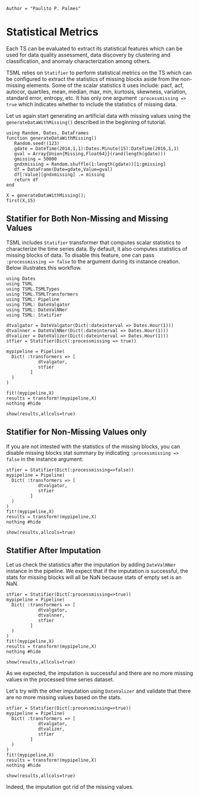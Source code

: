 ```@meta
Author = "Paulito P. Palmes"
```

# Statistical Metrics

Each TS can be evaluated to extract its statistical features which can be used for
data quality assessment, data discovery by clustering and classification, and anomaly
characterization among others.

TSML relies on `Statifier` to perform statistical metrics on the TS which can be
configured to extract the statistics of missing blocks aside from the non-missing elements.
Some of the scalar statistics it uses include: pacf, acf, autocor, quartiles, mean, median,
max, min, kurtosis, skewness, variation, standard error, entropy, etc. It has only
one argument `:processmissing => true` which indicates whether to include the statistics of
missing data.

Let us again start generating an artificial data with missing values 
using the `generateDataWithMissing()` described in the beginning of tutorial.

```@setup stat
using Random, Dates, DataFrames
function generateDataWithMissing()
   Random.seed!(123)
   gdate = DateTime(2014,1,1):Dates.Minute(15):DateTime(2016,1,1)
   gval = Array{Union{Missing,Float64}}(rand(length(gdate)))
   gmissing = 50000
   gndxmissing = Random.shuffle(1:length(gdate))[1:gmissing]
   df = DataFrame(Date=gdate,Value=gval)
   df[:Value][gndxmissing] .= missing
   return df
end
```
```@repl stat
X = generateDataWithMissing();
first(X,15)
```

## Statifier for Both Non-Missing and Missing Values

TSML includes `Statifier` transformer that computes scalar statistics to
characterize the time series data. By default, it also computes statistics of 
missing blocks of data. To disable this feature, one can pass 
`:processmissing => false` to the argument during its instance creation. Below
illustrates this workflow.

```@example stat
using Dates
using TSML
using TSML.TSMLTypes
using TSML.TSMLTransformers
using TSML: Pipeline
using TSML: DateValgator
using TSML: DateValNNer
using TSML: Statifier

dtvalgator = DateValgator(Dict(:dateinterval => Dates.Hour(1)))
dtvalnner = DateValNNer(Dict(:dateinterval => Dates.Hour(1)))
dtvalizer = DateValizer(Dict(:dateinterval => Dates.Hour(1)))
stfier = Statifier(Dict(:processmissing => true))

mypipeline = Pipeline(
  Dict( :transformers => [
            dtvalgator,
            stfier
         ]
  )
)

fit!(mypipeline,X)
results = transform!(mypipeline,X)
nothing #hide
```

```@repl stat
show(results,allcols=true)
```

## Statifier for Non-Missing Values only

If you are not intested with the statistics of the missing blocks, you can disable missing
blocks stat summary by indicating `:processmissing => false` in the instance argument:

```@example stat
stfier = Statifier(Dict(:processmissing=>false))
mypipeline = Pipeline(
  Dict( :transformers => [
            dtvalgator,
            stfier
         ]
  )
)
fit!(mypipeline,X)
results = transform!(mypipeline,X)
nothing #hide
```

```@repl stat
show(results,allcols=true)
```

## Statifier After Imputation

Let us check the statistics after the imputation by adding `DateValNNer` instance in the
pipeline. We expect that if the imputation is successful,
the stats for missing blocks will all be NaN because stats of empty set is an NaN.

```@example stat
stfier = Statifier(Dict(:processmissing=>true))
mypipeline = Pipeline(
  Dict( :transformers => [
            dtvalgator,
            dtvalnner,
            stfier
         ]
  )
)
fit!(mypipeline,X)
results = transform!(mypipeline,X)
nothing #hide
```

```@repl stat
show(results,allcols=true)
```

As we expected, the imputation is successful and there are no more missing values in the
processed time series dataset.

Let's try with the other imputation using `DateValizer` and validate that there are no more
missing values based on the stats.

```@example stat
stfier = Statifier(Dict(:processmissing=>true))
mypipeline = Pipeline(
  Dict( :transformers => [
            dtvalgator,
            dtvalizer,
            stfier
         ]
  )
)
fit!(mypipeline,X)
results = transform!(mypipeline,X)
nothing #hide
```

```@repl stat
show(results,allcols=true)
```

Indeed, the imputation got rid of the missing values.
